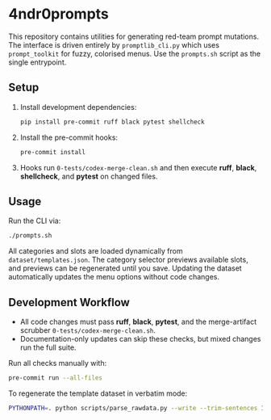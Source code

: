 # 4ndr0prompts

This repository contains utilities for generating red-team prompt mutations. The interface is driven entirely by `promptlib_cli.py` which uses `prompt_toolkit` for fuzzy, colorised menus. Use the `prompts.sh` script as the single entrypoint.

## Setup

1. Install development dependencies:
   ```bash
   pip install pre-commit ruff black pytest shellcheck
   ```
2. Install the pre-commit hooks:
   ```bash
   pre-commit install
   ```
3. Hooks run `0-tests/codex-merge-clean.sh` and then execute **ruff**, **black**, **shellcheck**, and **pytest** on changed files.

## Usage

Run the CLI via:

```bash
./prompts.sh
```

All categories and slots are loaded dynamically from `dataset/templates.json`. The category selector previews available slots, and previews can be regenerated until you save. Updating the dataset automatically updates the menu options without code changes.

## Development Workflow

- All code changes must pass **ruff**, **black**, **pytest**, and the merge-artifact scrubber `0-tests/codex-merge-clean.sh`.
- Documentation-only updates can skip these checks, but mixed changes run the full suite.

Run all checks manually with:

```bash
pre-commit run --all-files
```

To regenerate the template dataset in verbatim mode:

```bash
PYTHONPATH=. python scripts/parse_rawdata.py --write --trim-sentences 1
```
